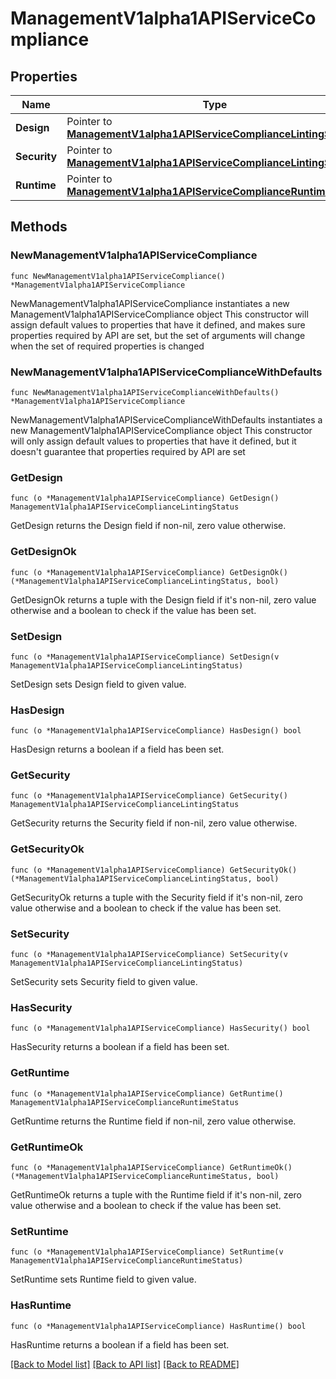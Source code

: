 # ManagementV1alpha1APIServiceCompliance

## Properties

Name | Type | Description | Notes
------------ | ------------- | ------------- | -------------
**Design** | Pointer to [**ManagementV1alpha1APIServiceComplianceLintingStatus**](ManagementV1alpha1APIServiceComplianceLintingStatus.md) |  | [optional] 
**Security** | Pointer to [**ManagementV1alpha1APIServiceComplianceLintingStatus**](ManagementV1alpha1APIServiceComplianceLintingStatus.md) |  | [optional] 
**Runtime** | Pointer to [**ManagementV1alpha1APIServiceComplianceRuntimeStatus**](ManagementV1alpha1APIServiceComplianceRuntimeStatus.md) |  | [optional] 

## Methods

### NewManagementV1alpha1APIServiceCompliance

`func NewManagementV1alpha1APIServiceCompliance() *ManagementV1alpha1APIServiceCompliance`

NewManagementV1alpha1APIServiceCompliance instantiates a new ManagementV1alpha1APIServiceCompliance object
This constructor will assign default values to properties that have it defined,
and makes sure properties required by API are set, but the set of arguments
will change when the set of required properties is changed

### NewManagementV1alpha1APIServiceComplianceWithDefaults

`func NewManagementV1alpha1APIServiceComplianceWithDefaults() *ManagementV1alpha1APIServiceCompliance`

NewManagementV1alpha1APIServiceComplianceWithDefaults instantiates a new ManagementV1alpha1APIServiceCompliance object
This constructor will only assign default values to properties that have it defined,
but it doesn't guarantee that properties required by API are set

### GetDesign

`func (o *ManagementV1alpha1APIServiceCompliance) GetDesign() ManagementV1alpha1APIServiceComplianceLintingStatus`

GetDesign returns the Design field if non-nil, zero value otherwise.

### GetDesignOk

`func (o *ManagementV1alpha1APIServiceCompliance) GetDesignOk() (*ManagementV1alpha1APIServiceComplianceLintingStatus, bool)`

GetDesignOk returns a tuple with the Design field if it's non-nil, zero value otherwise
and a boolean to check if the value has been set.

### SetDesign

`func (o *ManagementV1alpha1APIServiceCompliance) SetDesign(v ManagementV1alpha1APIServiceComplianceLintingStatus)`

SetDesign sets Design field to given value.

### HasDesign

`func (o *ManagementV1alpha1APIServiceCompliance) HasDesign() bool`

HasDesign returns a boolean if a field has been set.

### GetSecurity

`func (o *ManagementV1alpha1APIServiceCompliance) GetSecurity() ManagementV1alpha1APIServiceComplianceLintingStatus`

GetSecurity returns the Security field if non-nil, zero value otherwise.

### GetSecurityOk

`func (o *ManagementV1alpha1APIServiceCompliance) GetSecurityOk() (*ManagementV1alpha1APIServiceComplianceLintingStatus, bool)`

GetSecurityOk returns a tuple with the Security field if it's non-nil, zero value otherwise
and a boolean to check if the value has been set.

### SetSecurity

`func (o *ManagementV1alpha1APIServiceCompliance) SetSecurity(v ManagementV1alpha1APIServiceComplianceLintingStatus)`

SetSecurity sets Security field to given value.

### HasSecurity

`func (o *ManagementV1alpha1APIServiceCompliance) HasSecurity() bool`

HasSecurity returns a boolean if a field has been set.

### GetRuntime

`func (o *ManagementV1alpha1APIServiceCompliance) GetRuntime() ManagementV1alpha1APIServiceComplianceRuntimeStatus`

GetRuntime returns the Runtime field if non-nil, zero value otherwise.

### GetRuntimeOk

`func (o *ManagementV1alpha1APIServiceCompliance) GetRuntimeOk() (*ManagementV1alpha1APIServiceComplianceRuntimeStatus, bool)`

GetRuntimeOk returns a tuple with the Runtime field if it's non-nil, zero value otherwise
and a boolean to check if the value has been set.

### SetRuntime

`func (o *ManagementV1alpha1APIServiceCompliance) SetRuntime(v ManagementV1alpha1APIServiceComplianceRuntimeStatus)`

SetRuntime sets Runtime field to given value.

### HasRuntime

`func (o *ManagementV1alpha1APIServiceCompliance) HasRuntime() bool`

HasRuntime returns a boolean if a field has been set.


[[Back to Model list]](../README.md#documentation-for-models) [[Back to API list]](../README.md#documentation-for-api-endpoints) [[Back to README]](../README.md)


